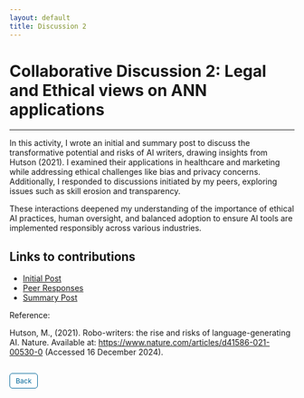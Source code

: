```yaml
---
layout: default
title: Discussion 2
---
```


# Collaborative Discussion 2: Legal and Ethical views on ANN applications

---

In this activity, I wrote an initial and summary post to discuss the transformative potential and risks of AI writers, drawing insights from Hutson (2021). I examined their applications in healthcare and marketing while addressing ethical challenges like bias and privacy concerns. Additionally, I responded to discussions initiated by my peers, exploring issues such as skill erosion and transparency. 

These interactions deepened my understanding of the importance of ethical AI practices, human oversight, and balanced adoption to ensure AI tools are implemented responsibly across various industries.

## Links to contributions

- <a href="pdf/Initial post discussion 2.pdf" target="_blank" rel="noopener noreferrer">Initial Post</a>
- <a href="pdf/Peer Response 2.pdf" target="_blank" rel="noopener noreferrer">Peer Responses</a>
- <a href="pdf/Summary post 2.pdf" target="_blank" rel="noopener noreferrer">Summary Post</a>

Reference: 

Hutson, M., (2021). Robo-writers: the rise and risks of language-generating AI. Nature. Available at: https://www.nature.com/articles/d41586-021-00530-0 (Accessed 16 December 2024).

<style>
  .back-button {
    display: inline-block;
    background-color: white;
    color: #006699;
    text-decoration: none;
    padding: 5px 10px; /* Reduced padding for a smaller button */
    font-size: 12px; /* Smaller font size */
    border: 1px solid #006699; /* Thinner border */
    border-radius: 5px;
    cursor: pointer;
    transition: background-color 0.3s, color 0.3s;
    margin: 15px 0; /* Adds space above and below the button */
  }
  .back-button:hover {
    background-color: #006699;
    color: white;
 }
</style>

<div class="button-container">
  <a href="https://dzervenes.github.io/" class="back-button">Back</a>
</div>
